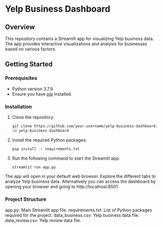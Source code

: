 # Yelp Business Dashboard

## Overview

This repository contains a Streamlit app for visualizing Yelp business data. The app provides interactive visualizations and analysis for businesses based on various factors.

## Getting Started

### Prerequisites

- Python version 3.7.9
- Ensure you have [pip](https://pip.pypa.io/en/stable/installation/) installed.

### Installation

1. Clone the repository:

   ```bash
   git clone https://github.com/your-username/yelp-business-dashboard.git
   cd yelp-business-dashboard

2. Install the required Python packages:

   ```bash
   pip install -r requirements.txt


3. Run the following command to start the Streamlit app:

   ```bash
   streamlit run app.py


The app will open in your default web browser. Explore the different tabs to analyze Yelp business data. Alternatively you can access the dashboard by opening your browser and going to http://localhost:8501.


### Project Structure
app.py: Main Streamlit app file.
requirements.txt: List of Python packages required for the project.
data_business.csv: Yelp business data file.
data_review.csv: Yelp review data file.
